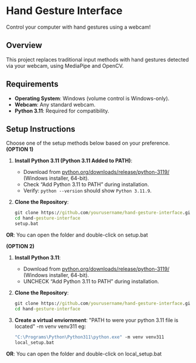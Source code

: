 # Hand Gesture Interface
Control your computer with hand gestures using a webcam!

## Overview
This project replaces traditional input methods with hand gestures detected via your webcam, using MediaPipe and OpenCV.

## Requirements
- **Operating System**: Windows (volume control is Windows-only).
- **Webcam**: Any standard webcam.
- **Python 3.11**: Required for compatibility.

## Setup Instructions
Choose one of the setup methods below based on your preference.
**(OPTION 1)**
1. **Install Python 3.11 (Python 3.11 Added to PATH)**:
   - Download from [python.org/downloads/release/python-3119/](https://www.python.org/downloads/release/python-3119/) (Windows installer, 64-bit).
   - Check “Add Python 3.11 to PATH” during installation.
   - Verify: `python --version` should show `Python 3.11.9`.

2. **Clone the Repository**:
   ```cmd
   git clone https://github.com/yourusername/hand-gesture-interface.git
   cd hand-gesture-interface
   setup.bat 
**OR**:
You can open the folder and double-click on setup.bat

**(OPTION 2)**
1. **Install Python 3.11**:
   - Download from [python.org/downloads/release/python-3119/](https://www.python.org/downloads/release/python-3119/) (Windows installer, 64-bit).
   - UNCHECK “Add Python 3.11 to PATH” during installation.

2. **Clone the Repository**:
   ```cmd
   git clone https://github.com/yourusername/hand-gesture-interface.git
   cd hand-gesture-interface
3. **Create a virtual enviornment**:
   "PATH to were your python 3.11 file is located" -m venv venv311
   eg:
   ```cmd
   "C:\Programs\Python\Python311\python.exe" -m venv venv311
   local_setup.bat 
**OR**:
You can open the folder and double-click on local_setup.bat
